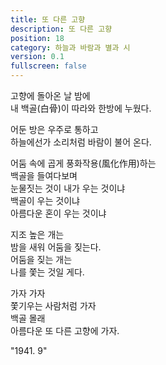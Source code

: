 ```yaml
---
title: 또 다른 고향
description: 또 다른 고향
position: 18
category: 하늘과 바람과 별과 시
version: 0.1
fullscreen: false
---
```


고향에 돌아온 날 밤에  
내 백골(白骨)이 따라와 한방에 누웠다.  

어둔 방은 우주로 통하고  
하늘에선가 소리처럼 바람이 불어 온다.  

어둠 속에 곱게 풍화작용(風化作用)하는  
백골을 들여다보며  
눈물짓는 것이 내가 우는 것이냐  
백골이 우는 것이냐  
아름다운 혼이 우는 것이냐  

지조 높은 개는  
밤을 새워 어둠을 짖는다.  
어둠을 짖는 개는  
나를 쫓는 것일 게다.  

가자 가자  
쫓기우는 사람처럼 가자  
백골 몰래  
아름다운 또 다른 고향에 가자.  

"1941. 9"